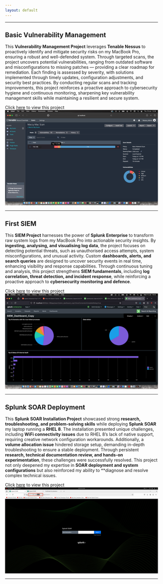 ```yaml
---
layout: default
---
```


* * *

## Basic Vulnerability Management

This **Vulnerability Management Project** leverages **Tenable Nessus** to proactively identify and mitigate security risks on my MacBook Pro, ensuring a robust and well-defended system. Through targeted scans, the project uncovers potential vulnerabilities, ranging from outdated software and misconfigurations to missing patches — providing a clear roadmap for remediation. Each finding is assessed by severity, with solutions implemented through timely updates, configuration adjustments, and security best practices. By conducting regular scans and tracking improvements, this project reinforces a proactive approach to cybersecurity hygiene and continuous monitoring, sharpening key vulnerability management skills while maintaining a resilient and secure system.

Click [here](https://sodiq-genius.github.io/nessus.github.io/) to view this project
![26](26.png)
* * *

## First SIEM

This **SIEM Project** harnesses the power of **Splunk Enterprise** to transform raw system logs from my MacBook Pro into actionable security insights. By **ingesting, analysing, and visualising log data**, the project focuses on detecting potential threats, such as unauthorised access attempts, system misconfigurations, and unusual activity. Custom **dashboards, alerts, and search queries** are designed to uncover security events in real time, enhancing visibility and response capabilities. Through continuous tuning and analysis, this project strengthens **SIEM fundamentals**, including **log correlation, threat detection, and incident response**, while reinforcing a proactive approach to **cybersecurity monitoring and defence**.

Click [here](https://sodiq-genius.github.io/firstsiem.github.io/) to view this project
![40](40.png)
* * *


## Splunk SOAR Deployment

This **Splunk SOAR Installation Project** showcased strong **research, troubleshooting, and problem-solving skills** while deploying **Splunk SOAR** my laptop running a **RHEL 8**. The installation presented unique challenges, including **WiFi connectivity issues** due to RHEL 8’s lack of native support, requiring creative network configuration workarounds. Additionally, a **volume allocation issue** hindered storage setup, demanding in-depth troubleshooting to ensure a stable deployment. Through persistent **research, technical documentation review, and hands-on experimentation**, these challenges were successfully resolved. This project not only deepened my expertise in **SOAR deployment and system configurations** but also reinforced my ability to **diagnose and resolve complex technical issues.

Click [here](https://sodiq-genius.github.io/soarinstallation.github.io/) to view this project
![37](37.png)
* * *
